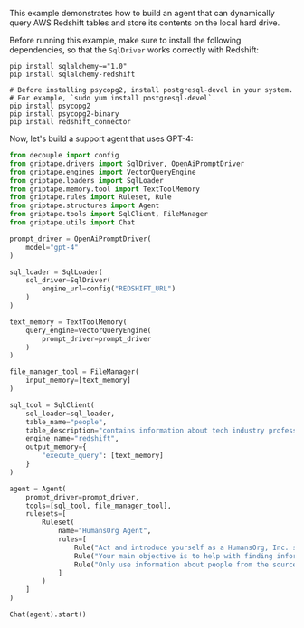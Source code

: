 This example demonstrates how to build an agent that can dynamically query AWS Redshift tables and store its contents on the local hard drive.

Before running this example, make sure to install the following dependencies, so that the `SqlDriver` works correctly with Redshift:

```shell
pip install sqlalchemy~="1.0"
pip install sqlalchemy-redshift

# Before installing psycopg2, install postgresql-devel in your system.
# For example, `sudo yum install postgresql-devel`.
pip install psycopg2
pip install psycopg2-binary
pip install redshift_connector
```

Now, let's build a support agent that uses GPT-4:

```python
from decouple import config
from griptape.drivers import SqlDriver, OpenAiPromptDriver
from griptape.engines import VectorQueryEngine
from griptape.loaders import SqlLoader
from griptape.memory.tool import TextToolMemory
from griptape.rules import Ruleset, Rule
from griptape.structures import Agent
from griptape.tools import SqlClient, FileManager
from griptape.utils import Chat

prompt_driver = OpenAiPromptDriver(
    model="gpt-4"
)

sql_loader = SqlLoader(
    sql_driver=SqlDriver(
        engine_url=config("REDSHIFT_URL")
    )
)

text_memory = TextToolMemory(
    query_engine=VectorQueryEngine(
        prompt_driver=prompt_driver
    )
)

file_manager_tool = FileManager(
    input_memory=[text_memory]
)

sql_tool = SqlClient(
    sql_loader=sql_loader,
    table_name="people",
    table_description="contains information about tech industry professionals",
    engine_name="redshift",
    output_memory={
        "execute_query": [text_memory]
    }
)

agent = Agent(
    prompt_driver=prompt_driver,
    tools=[sql_tool, file_manager_tool],
    rulesets=[
        Ruleset(
            name="HumansOrg Agent",
            rules=[
                Rule("Act and introduce yourself as a HumansOrg, Inc. support agent"),
                Rule("Your main objective is to help with finding information about people"),
                Rule("Only use information about people from the sources available to you")
            ]
        )
    ]
)

Chat(agent).start()
```
